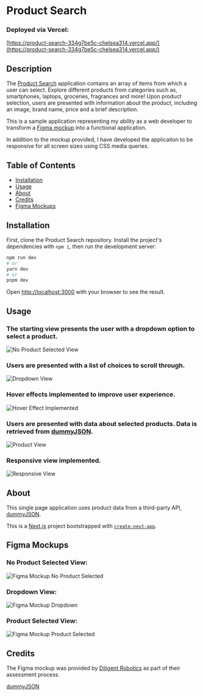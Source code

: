 # Product Search

### Deployed via Vercel: 
[https://product-search-334g7be5c-chelsea314.vercel.app/](https://product-search-334g7be5c-chelsea314.vercel.app/) 

## Description
The [Product Search](https://product-search-334g7be5c-chelsea314.vercel.app/) application contains an array of items from which a user can select. Explore different products from categories such as, smartphones, laptops, groceries, fragrances and more! Upon product selection, users are presented with information about the product, including an image, brand name, price and a brief description. 

This is a sample application representing my ability as a web developer to transform a [Figma mockup](https://www.figma.com/file/mWoyEepUuW9un60QzOnpUp/Frontend-Engineer-Take-Home-Assessment?type=design&node-id=1%3A15&mode=design&t=EomlY3pCiMAveAWz-1) into a functional application. 

In addition to the mockup provided, I have developed the applicaiton to be responsive for all screen sizes using CSS media queries.

## Table of Contents
- [Installation](#installation)
- [Usage](#usage) 
- [About](#about)
- [Credits](#credits)
- [Figma Mockups](#figma-mockups)

## Installation

First, clone the Product Search repository. Install the project's dependencies with `npm i`, then run the development server:

```bash
npm run dev
# or
yarn dev
# or
pnpm dev
```

Open [http://localhost:3000](http://localhost:3000) with your browser to see the result.

## Usage
### The starting view presents the user with a dropdown option to select a product. 
![No Product Selected View](./public/noProductSelectedView.png)

### Users are presented with a list of choices to scroll through. 
![Dropdown View](./public/dropdownView.png)

### Hover effects implemented to improve user experience.
![Hover Effect Implemented](./public/selectAProductHover.jpg)

### Users are presented with data about selected products. Data is retrieved from  [dummyJSON](https://dummyjson.com/docs/products).
![Product View](./public/productSelectedView.png)

### Responsive view implemented.
![Responsive View](./public/responsiveView.png)

## About
This single page application uses product data from a third-party API, [dummyJSON](https://dummyjson.com/docs/products). 

This is a [Next.js](https://nextjs.org/) project bootstrapped with [`create-next-app`](https://github.com/vercel/next.js/tree/canary/packages/create-next-app).

## Figma Mockups
### No Product Selected View:
![Figma Mockup No Product Selected](./public/figmaNoneSelected.png)

### Dropdown View:
![Figma Mockup Dropdown](./public/figmaDropdown.png)

### Product Selected View:
![Figma Mockup Product Selected](./public/figmaProductSelected.png)

## Credits
The Figma mockup was provided by [Diligent Robotics](https://www.diligentrobots.com/) as part of their assessment process. 

[dummyJSON](https://dummyjson.com/docs/products)
